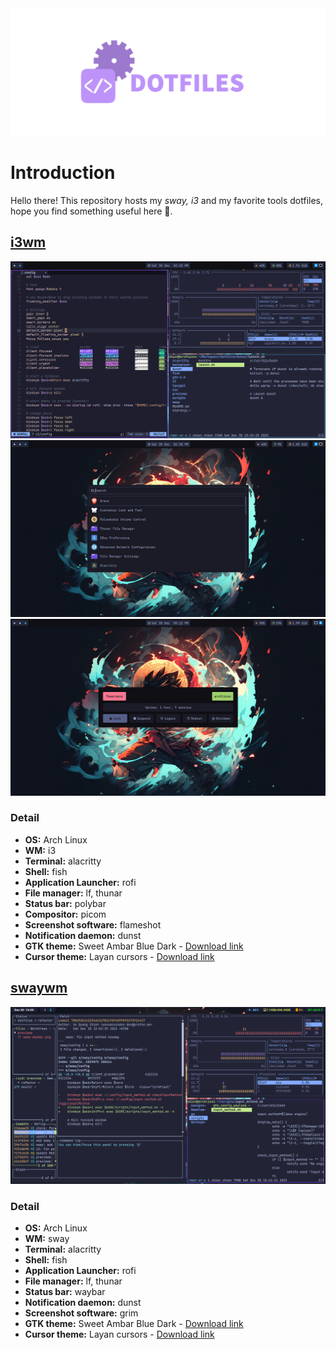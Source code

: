 <div align="center">
  <img src="./assets/dotfiles.png">
</div>

# Introduction

Hello there! This repository hosts my _sway, i3_ and my favorite tools dotfiles, hope you find something useful here 🚀.

## [i3wm](./i3/)

![alacritty](./assets/i3wm-nvim-alacritty.png)
![rofi-launcher](./assets/rofi.png)
![powermenu](./assets/powermenu.png)

### Detail

- **OS:** Arch Linux
- **WM:** i3
- **Terminal:** alacritty
- **Shell:** fish
- **Application Launcher:** rofi
- **File manager:** lf, thunar
- **Status bar:** polybar
- **Compositor:** picom
- **Screenshot software:** flameshot
- **Notification daemon:** dunst
- **GTK theme:** Sweet Ambar Blue Dark - [Download link](https://www.gnome-look.org/p/1253385)
- **Cursor theme:** Layan cursors - [Download link](https://www.gnome-look.org/p/1365214)

## [swaywm](./sway/)

![terminal](./assets/sway-lazygit.png)

### Detail

- **OS:** Arch Linux
- **WM:** sway
- **Terminal:** alacritty
- **Shell:** fish
- **Application Launcher:** rofi
- **File manager:** lf, thunar
- **Status bar:** waybar
- **Notification daemon:** dunst
- **Screenshot software:** grim
- **GTK theme:** Sweet Ambar Blue Dark - [Download link](https://www.gnome-look.org/p/1253385)
- **Cursor theme:** Layan cursors - [Download link](https://www.gnome-look.org/p/1365214)
